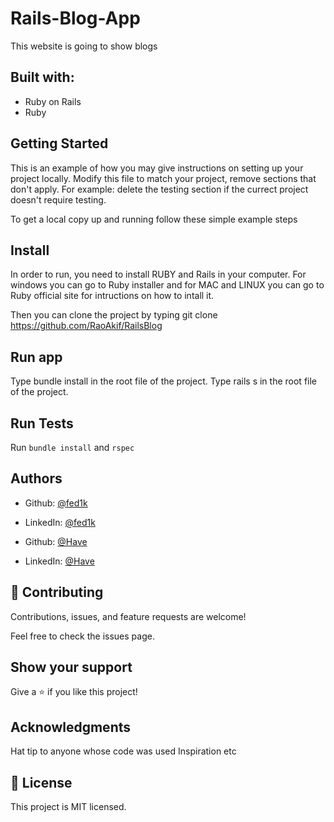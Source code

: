# Rails-Blog-App
This website is going to show blogs

## Built with:
 * Ruby on Rails
 * Ruby
## Getting Started
This is an example of how you may give instructions on setting up your project locally. Modify this file to match your project, remove sections that don't apply. For example: delete the testing section if the currect project doesn't require testing.

To get a local copy up and running follow these simple example steps

## Install
In order to run, you need to install RUBY and Rails in your computer. For windows you can go to Ruby installer and for MAC and LINUX you can go to Ruby official site for intructions on how to intall it.

Then you can clone the project by typing git clone https://github.com/RaoAkif/RailsBlog

## Run app
Type bundle install in the root file of the project.
Type rails s in the root file of the project.

## Run Tests
Run `bundle install` and `rspec`

## Authors
 * Github: [@fed1k](https://github.com/fed1k)
 * LinkedIn: [@fed1k](https://www.linkedin.com/in/firdavs-allamurotov/)

 * Github: [@Have](https://github.com/Have-Samuel)
 * LinkedIn: [@Have](https://www.linkedin.com/in/have-samuel/)

## 🤝 Contributing
Contributions, issues, and feature requests are welcome!

Feel free to check the issues page.

## Show your support
Give a ⭐️ if you like this project!

## Acknowledgments
Hat tip to anyone whose code was used
Inspiration
etc
## 📝 License
This project is MIT licensed.